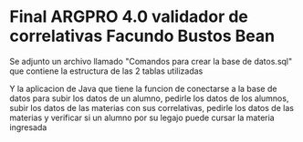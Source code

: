 # Final ARGPRO 4.0 validador de correlativas Facundo Bustos Bean

Se adjunto un archivo llamado "Comandos para crear la base de datos.sql" que contiene la estructura de las 2 tablas utilizadas

Y la aplicacion de Java que tiene la funcion de conectarse a la base de datos para subir los datos de un alumno, pedirle los datos de los alumnos, subir los datos de las materias con sus correlativas, pedirle los datos de las materias y verificar si un alumno por su legajo puede cursar la materia ingresada
